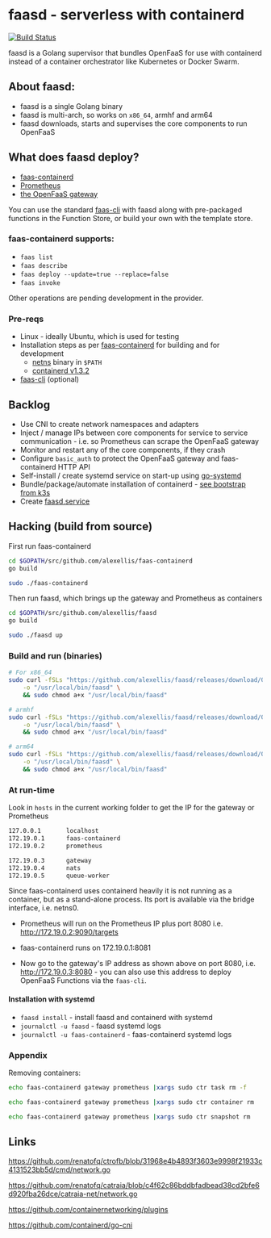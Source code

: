 # faasd - serverless with containerd

[![Build Status](https://travis-ci.com/alexellis/faasd.svg?branch=master)](https://travis-ci.com/alexellis/faasd)

faasd is a Golang supervisor that bundles OpenFaaS for use with containerd instead of a container orchestrator like Kubernetes or Docker Swarm.

## About faasd:

* faasd is a single Golang binary
* faasd is multi-arch, so works on `x86_64`, armhf and arm64
* faasd downloads, starts and supervises the core components to run OpenFaaS

## What does faasd deploy?

* [faas-containerd](https://github.com/alexellis/faas-containerd/)
* [Prometheus](https://github.com/prometheus/prometheus)
* [the OpenFaaS gateway](https://github.com/openfaas/faas/tree/master/gateway)

You can use the standard [faas-cli](https://github.com/openfaas/faas-cli) with faasd along with pre-packaged functions in the Function Store, or build your own with the template store.

### faas-containerd supports:

* `faas list`
* `faas describe` 
* `faas deploy --update=true --replace=false`
* `faas invoke`

Other operations are pending development in the provider.

### Pre-reqs

* Linux - ideally Ubuntu, which is used for testing
* Installation steps as per [faas-containerd](https://github.com/alexellis/faas-containerd) for building and for development
    * [netns](https://github.com/genuinetools/netns/releases) binary in `$PATH`
    * [containerd v1.3.2](https://github.com/containerd/containerd)
* [faas-cli](https://github.com/openfaas/faas-cli) (optional)

## Backlog

* Use CNI to create network namespaces and adapters
* Inject / manage IPs between core components for service to service communication - i.e. so Prometheus can scrape the OpenFaaS gateway
* Monitor and restart any of the core components, if they crash
* Configure `basic_auth` to protect the OpenFaaS gateway and faas-containerd HTTP API
* Self-install / create systemd service on start-up using [go-systemd](https://github.com/coreos/go-systemd)
* Bundle/package/automate installation of containerd - [see bootstrap from k3s](https://github.com/rancher/k3s)
* Create [faasd.service](https://github.com/rancher/k3s/blob/master/k3s.service)


## Hacking (build from source)

First run faas-containerd

```sh
cd $GOPATH/src/github.com/alexellis/faas-containerd
go build

sudo ./faas-containerd
```

Then run faasd, which brings up the gateway and Prometheus as containers

```sh
cd $GOPATH/src/github.com/alexellis/faasd
go build

sudo ./faasd up
```

### Build and run (binaries)

```sh
# For x86_64
sudo curl -fSLs "https://github.com/alexellis/faasd/releases/download/0.2.2/faasd" \
    -o "/usr/local/bin/faasd" \
    && sudo chmod a+x "/usr/local/bin/faasd"

# armhf
sudo curl -fSLs "https://github.com/alexellis/faasd/releases/download/0.2.2/faasd-armhf" \
    -o "/usr/local/bin/faasd" \
    && sudo chmod a+x "/usr/local/bin/faasd"

# arm64
sudo curl -fSLs "https://github.com/alexellis/faasd/releases/download/0.2.2/faasd-arm64" \
    -o "/usr/local/bin/faasd" \
    && sudo chmod a+x "/usr/local/bin/faasd"
```

### At run-time

Look in `hosts` in the current working folder to get the IP for the gateway or Prometheus

```sh
127.0.0.1       localhost
172.19.0.1      faas-containerd
172.19.0.2      prometheus

172.19.0.3      gateway
172.19.0.4      nats
172.19.0.5      queue-worker
```

Since faas-containerd uses containerd heavily it is not running as a container, but as a stand-alone process. Its port is available via the bridge interface, i.e. netns0.

* Prometheus will run on the Prometheus IP plus port 8080 i.e. http://172.19.0.2:9090/targets

* faas-containerd runs on 172.19.0.1:8081

* Now go to the gateway's IP address as shown above on port 8080, i.e. http://172.19.0.3:8080 - you can also use this address to deploy OpenFaaS Functions via the `faas-cli`. 

#### Installation with systemd

* `faasd install` - install faasd and containerd with systemd
* `journalctl -u faasd` - faasd systemd logs
* `journalctl -u faas-containerd` - faas-containerd systemd logs

### Appendix

Removing containers:

```sh
echo faas-containerd gateway prometheus |xargs sudo ctr task rm -f

echo faas-containerd gateway prometheus |xargs sudo ctr container rm

echo faas-containerd gateway prometheus |xargs sudo ctr snapshot rm
```

## Links

https://github.com/renatofq/ctrofb/blob/31968e4b4893f3603e9998f21933c4131523bb5d/cmd/network.go

https://github.com/renatofq/catraia/blob/c4f62c86bddbfadbead38cd2bfe6d920fba26dce/catraia-net/network.go

https://github.com/containernetworking/plugins

https://github.com/containerd/go-cni


